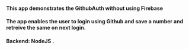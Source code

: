 #### This app demonstrates the GithubAuth without using Firebase
#### The app enables the user to login using Github and save a number and retreive the same on next login. 
#### Backend: NodeJS . 
